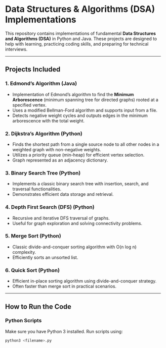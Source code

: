 # Data Structures & Algorithms (DSA) Implementations

This repository contains implementations of fundamental **Data Structures and Algorithms (DSA)** in Python and Java. These projects are designed to help with learning, practicing coding skills, and preparing for technical interviews.

---

## Projects Included

### 1. Edmond’s Algorithm (Java)
- Implementation of Edmond’s algorithm to find the **Minimum Arborescence** (minimum spanning tree for directed graphs) rooted at a specified vertex.
- Uses a modified Bellman-Ford algorithm and supports input from a file.
- Detects negative weight cycles and outputs edges in the minimum arborescence with the total weight.

### 2. Dijkstra’s Algorithm (Python)
- Finds the shortest path from a single source node to all other nodes in a weighted graph with non-negative weights.
- Utilizes a priority queue (min-heap) for efficient vertex selection.
- Graph represented as an adjacency dictionary.

### 3. Binary Search Tree (Python)
- Implements a classic binary search tree with insertion, search, and traversal functionalities.
- Demonstrates efficient data storage and retrieval.

### 4. Depth First Search (DFS) (Python)
- Recursive and iterative DFS traversal of graphs.
- Useful for graph exploration and solving connectivity problems.

### 5. Merge Sort (Python)
- Classic divide-and-conquer sorting algorithm with O(n log n) complexity.
- Efficiently sorts an unsorted list.

### 6. Quick Sort (Python)
- Efficient in-place sorting algorithm using divide-and-conquer strategy.
- Often faster than merge sort in practical scenarios.

---

## How to Run the Code

### Python Scripts
Make sure you have Python 3 installed. Run scripts using:

```bash
python3 <filename>.py
